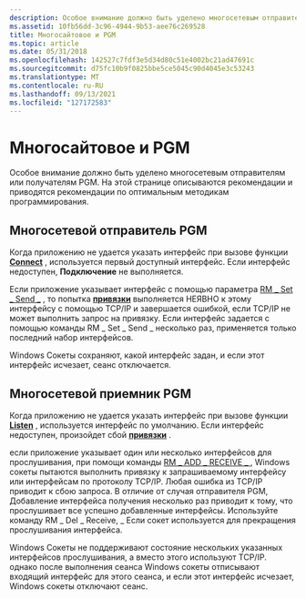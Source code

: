 ```yaml
---
description: Особое внимание должно быть уделено многосетевым отправителям или получателям PGM. На этой странице описываются рекомендации и приводятся рекомендации по оптимальным методикам программирования.
ms.assetid: 10fb56dd-3c96-4944-9b53-aee76c269528
title: Многосайтовое и PGM
ms.topic: article
ms.date: 05/31/2018
ms.openlocfilehash: 142527c7fdf3e5d34d80c51e4002bc21ad47691c
ms.sourcegitcommit: d75fc10b9f0825bbe5ce5045c90d4045e3c53243
ms.translationtype: MT
ms.contentlocale: ru-RU
ms.lasthandoff: 09/13/2021
ms.locfileid: "127172583"
---
```

# <a name="multihoming-and-pgm"></a>Многосайтовое и PGM

Особое внимание должно быть уделено многосетевым отправителям или получателям PGM. На этой странице описываются рекомендации и приводятся рекомендации по оптимальным методикам программирования.

## <a name="multihomed-pgm-sender"></a>Многосетевой отправитель PGM

Когда приложению не удается указать интерфейс при вызове функции [**Connect**](/windows/desktop/api/Winsock2/nf-winsock2-connect) , используется первый доступный интерфейс. Если интерфейс недоступен, **Подключение** не выполняется.

Если приложение указывает интерфейс с помощью параметра [RM \_ Set \_ Send \_](socket-options.md) , то попытка [**привязки**](/windows/desktop/api/winsock/nf-winsock-bind) выполняется НЕЯВНО к этому интерфейсу с помощью TCP/IP и завершается ошибкой, если TCP/IP не может выполнить запрос на привязку. Если интерфейс задается с помощью команды RM \_ Set \_ Send \_ несколько раз, применяется только последний набор интерфейсов.

Windows Сокеты сохраняют, какой интерфейс задан, и если этот интерфейс исчезает, сеанс отключается.

## <a name="multihomed-pgm-receiver"></a>Многосетевой приемник PGM

Когда приложению не удается указать интерфейс при вызове функции [**Listen**](/windows/desktop/api/Winsock2/nf-winsock2-listen) , используется интерфейс по умолчанию. Если интерфейс недоступен, произойдет сбой [**привязки**](/windows/desktop/api/winsock/nf-winsock-bind) .

если приложение указывает один или несколько интерфейсов для прослушивания, при помощи команды [RM \_ ADD \_ RECEIVE \_ ](socket-options.md), Windows сокеты пытаются выполнить привязку к запрашиваемому интерфейсу или интерфейсам по протоколу TCP/IP. Любая ошибка из TCP/IP приводит к сбою запроса. В отличие от случая отправителя PGM, Добавление интерфейса получения несколько раз приводит к тому, что прослушивает все успешно добавленные интерфейсы. Используйте команду RM \_ Del \_ Receive, \_ Если сокет используется для прекращения прослушивания интерфейса.

Windows Сокеты не поддерживают состояние нескольких указанных интерфейсов прослушивания, а вместо этого используют TCP/IP. однако после выполнения сеанса Windows сокеты отписывают входящий интерфейс для этого сеанса, и если этот интерфейс исчезает, Windows сокеты отключают сеанс.

 

 



